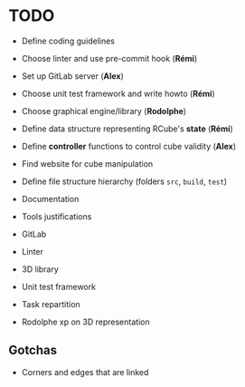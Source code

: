 # TODO

* Define coding guidelines
* Choose linter and use pre-commit hook (**Rémi**)
* Set up GitLab server (**Alex**)
* Choose unit test framework and write howto (**Rémi**)
* Choose graphical engine/library (**Rodolphe**)
* Define data structure representing RCube's **state** (**Rémi**)
* Define **controller** functions to control cube validity (**Alex**)
* Find website for cube manipulation
* Define file structure hierarchy (folders `src`, `build`, `test`)

* Documentation
 * Tools justifications
  * GitLab
  * Linter
  * 3D library
  * Unit test framework
 * Task repartition
  * Rodolphe xp on 3D representation


## Gotchas
* Corners and edges that are linked
